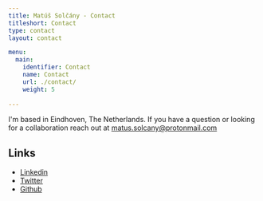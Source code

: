```yaml
---
title: Matúš Solčány - Contact
titleshort: Contact
type: contact
layout: contact

menu:
  main:
    identifier: Contact
    name: Contact
    url: ./contact/
    weight: 5
    
---
```


<p>
I'm based in Eindhoven, The Netherlands. If you have a question or looking for a collaboration reach out at <a class="dib gangster-regular f6 underline black" href="&#109;&#097;&#105;&#108;&#116;&#111;:&#109;&#097;&#116;&#117;&#115;&#046;&#115;&#111;&#108;&#099;&#097;&#110;&#121;&#064;&#112;&#114;&#111;&#116;&#111;&#110;&#109;&#097;&#105;&#108;&#046;&#099;&#111;&#109;">&#109;&#097;&#116;&#117;&#115;&#046;&#115;&#111;&#108;&#099;&#097;&#110;&#121;&#064;&#112;&#114;&#111;&#116;&#111;&#110;&#109;&#097;&#105;&#108;&#046;&#099;&#111;&#109;</a>
</p>

## Links

 <ul class="w-100 border-box">
	<li class="post border-box pb2 no-decoration">
		<a class="dib gangster-regular f6 black" href="https://linkedin.com/in/matus-solcany-631792209">Linkedin</a>
	</li> 	
	<li class="post border-box pb2 no-decoration">
		<a class="dib gangster-regular f6 black" href="https://twitter.com/matussolcany">Twitter</a>
	</li>
	<li class="post border-box pb2 no-decoration">
		<a class="dib gangster-regular f6 black" href="https://github.com/solcany">Github</a>
	</li>
</ul>
